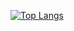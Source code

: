 [![Top Langs](https://github-readme-stats.vercel.app/api/top-langs/?username=6K6666&langs_count=8)](https://github.com/anuraghazra/github-readme-stats)
